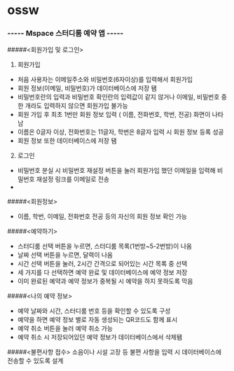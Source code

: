 # ossw #

### ----- Mspace 스터디룸 예약 앱 -----

#####<회원가입 및 로그인>
1. 회원가입
- 처음 사용자는 이메일주소와 비밀번호(6자이상)를 입력해서 회원가입
- 회원 정보(이메일, 비밀번호)가 데이터베이스에 저장 됌
- 비밀번호란의 입력과 비밀번호 확인란의 입력값이 같지 않거나 이메일, 비밀번호 중 한 개라도 입력하지 않으면 회원가입 불가능
- 회원 가입 후 최초 1번만 회원 정보 입력 ( 이름, 전화번호, 학번, 전공) 화면이 나타남
- 이름은 0글자 이상, 전화번호는 11글자, 학번은 8글자 입력 시 회원 정보 등록 성공
- 회원 정보 또한 데이터베이스에 저장 됌
2. 로그인
- 비밀번호 분실 시 비밀번호 재설정 버튼을 눌러 회원가입 했던 이메일을 입력해 비밀번호 재설정 링크를 이메일로 전송
- 
#####<회원정보> 
- 이름, 학번, 이메일, 전화번호 전공 등의 자신의 회원 정보 확인 가능

#####<예약하기>
- 스터디룸 선택 버튼을 누르면, 스터디룸 목록(1번방~5-2번방)이 나옴
- 날짜 선택 버튼을 누르면, 달력이 나옴
- 시간 선택 버튼을 눌러,  2시간 간격으로 되어있는 시간 목록 중 선택
- 세 가지를 다 선택하면 예약 완료 및 데이터베이스에 예약 정보 저장
- 이미 완료된 예약과 예약 정보가 중복될 시 예약을 하지 못하도록 막음

#####<나의 예약 정보>
- 예약 날짜와 시간, 스터디룸 번호 등을 확인할 수 있도록 구성
- 예약을 하면 예약 정보 별로 자동 생성되는 QR코드도 함께 표시
- 예약 취소 버튼을 눌러 예약 취소 가능
- 예약 취소 시 저장되어있던 예약 정보가 데이터베이스에서 삭제됌

#####<불편사항 접수>
소음이나 시설 고장 등 불편 사항을 입력 시 데이터베이스에 전송할 수 있도록 설계

